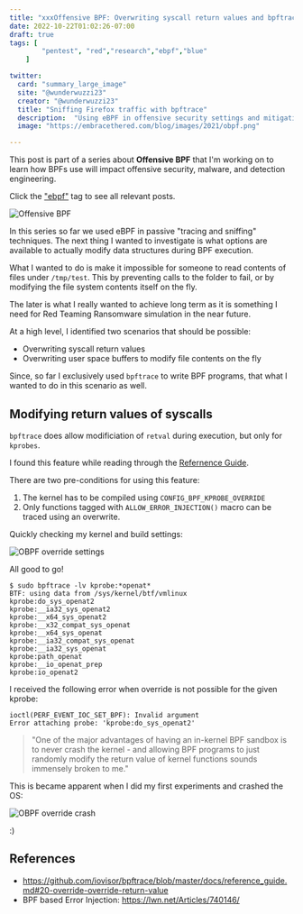 ```yaml
---
title: "xxxOffensive BPF: Overwriting syscall return values and bpftrace limitations"
date: 2022-10-22T01:02:26-07:00
draft: true
tags: [
        "pentest", "red","research","ebpf","blue"
    ]

twitter:
  card: "summary_large_image"
  site: "@wunderwuzzi23"
  creator: "@wunderwuzzi23"
  title: "Sniffing Firefox traffic with bpftrace"
  description:  "Using eBPF in offensive security settings and mitigations"
  image: "https://embracethered.com/blog/images/2021/obpf.png"

---
```


This post is part of a series about **Offensive BPF** that I'm working on to learn how BPFs use will impact offensive security, malware, and detection engineering. 

Click the ["ebpf"](/blog/tags/ebpf) tag to see all relevant posts.

![Offensive BPF](/blog/images/2021/offensive-bpf.png)


In this series so far we used eBPF in passive "tracing and sniffing" techniques. The next thing I wanted to investigate is what options are available to actually modify data structures during BPF execution.

What I wanted to do is make it impossible for someone to read contents of files under `/tmp/test`. This by preventing calls to the folder to fail, or by modifying the file system contents itself on the fly. 

The later is what I really wanted to achieve long term as it is something I need for Red Teaming Ransomware simulation in the near future.


At a high level, I identified two scenarios that should be possible:

* Overwriting syscall return values
* Overwriting user space buffers to modify file contents on the fly

Since, so far I exclusively used `bpftrace` to write BPF programs, that what I wanted to do in this scenario as well.


## Modifying return values of syscalls

`bpftrace` does allow modificiation of `retval` during execution, but only for `kprobes`.

I found this feature while reading through the [Refernence Guide](https://github.com/iovisor/bpftrace/blob/master/docs/reference_guide.md#20-override-override-return-value).

There are two pre-conditions for using this feature:
1. The kernel has to be compiled using `CONFIG_BPF_KPROBE_OVERRIDE`
2. Only functions tagged with `ALLOW_ERROR_INJECTION()` macro can be traced using an overwrite.


Quickly checking my kernel and build settings:

![OBPF override settings](/blog/images/2021/obpf-config-override.png)

All good to go!

```
$ sudo bpftrace -lv kprobe:*openat*
BTF: using data from /sys/kernel/btf/vmlinux
kprobe:do_sys_openat2
kprobe:__ia32_sys_openat2
kprobe:__x64_sys_openat2
kprobe:__x32_compat_sys_openat
kprobe:__x64_sys_openat
kprobe:__ia32_compat_sys_openat
kprobe:__ia32_sys_openat
kprobe:path_openat
kprobe:__io_openat_prep
kprobe:io_openat2
```

I received the following error when override is not possible for the given kprobe:

```
ioctl(PERF_EVENT_IOC_SET_BPF): Invalid argument
Error attaching probe: 'kprobe:do_sys_openat2'
```

> "One of the major advantages of having an in-kernel BPF sandbox is to never crash the kernel - and allowing BPF programs to just randomly modify the return value of kernel functions sounds immensely broken to me."

This is became apparent when I did my first experiments and crashed the OS:

![OBPF override crash](/blog/images/2021/obpf-config-crash.png)

:)




## References

* https://github.com/iovisor/bpftrace/blob/master/docs/reference_guide.md#20-override-override-return-value
* BPF based Error Injection: https://lwn.net/Articles/740146/






